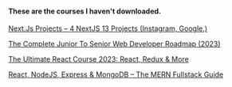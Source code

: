 #### These are the courses I haven't downloaded.

[Next.Js Projects – 4 NextJS 13 Projects (Instagram, Google.)](https://freecoursesite.com/next-js-projects-4-nextjs-13-projects-instagram-google/)

[The Complete Junior To Senior Web Developer Roadmap (2023)](https://freecoursesite.com/the-complete-junior-to-senior-web-developer-roadmap-5/)

[The Ultimate React Course 2023: React, Redux & More](https://freecoursesite.com/the-ultimate-react-course-react-redux-more/)

[React, NodeJS, Express & MongoDB – The MERN Fullstack Guide](https://freecoursesite.com/react-nodejs-express-mongodb-the-mern-fullstack-guide-5/)
